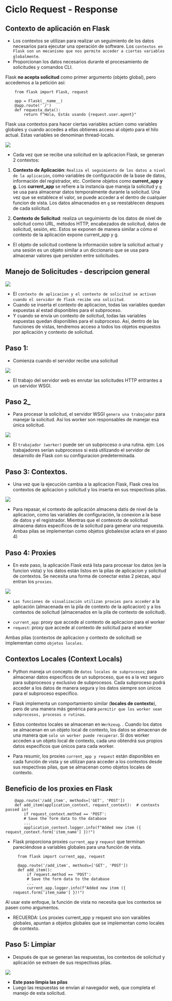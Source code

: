 # Ciclo Request - Response

## Contexto de aplicación en Flask

- Los contextos se utilizan para realizar un seguimiento de los datos necesarios para ejecutar una operación de software. Los `contextos en Flask son un mecanismo que nos permite acceder a ciertas variables globalmente`.
- Proporcionan los datos necesarios durante el procesamiento de solicitudes y comandos CLI.

Flask __no acepta solicitud__ como primer argumento (objeto global), pero accedemos a la petición así:

        from flask import Flask, request

        app = Flask(__name__)
        @app.route('´/')
        def requesta_data():
            return f"Hola, Estás usando {request.user.agent}"

Flask usa contextos para hacer ciertas variables actúen como variables globales y cuando accedes a ellas obtienes acceso al objeto para el hilo actual. Estas variables se denominan thread-locals.

![](https://media.licdn.com/dms/image/C5612AQEzLoL_NayoMg/article-inline_image-shrink_1500_2232/0/1633089725586?e=1677715200&v=beta&t=foQ6FSCZ3Gkgl4NTCSQbo9bf347IWQ9Zokl2XrzGz4A)

- Cada vez que se recibe una solicitud en la aplicacion Flask, se generan 2 contextos:

1. __Contexto de Aplicación__: `Realiza el seguimiento de los datos a nivel de la aplicación`, como variables de configuración de la base de datos, información del registrador, etc.
Contiene objetos como __current_app y g.__ Los __current_app__ se refiere a la instancia que maneja la solicitud y `g` se usa para almacenar datos temporalmente durante la solicitud.
Una vez que se establece el valor, se puede acceder a el dentro de cualquier funcion de vista. Los datos almacenados en `g` se reestablecen despues de cada solicitud.

2. __Contexto de Solicitud__: realiza un seguimiento de los datos de nivel de solicitud como URL, métodos HTTP, encabezados de solicitud, datos de solicitud, sesión, etc.  Estos se exponen de manera similar a cómo el contexto de la aplicación expone current_app y g.
- El objeto de solicitud contiene la información sobre la solicitud actual y una sesión es un objeto similar a un diccionario que se usa para almacenar valores que persisten entre solicitudes.

## Manejo de Solicitudes - descripcion general

![](https://media.licdn.com/dms/image/C5612AQGLiWS5W6gTtQ/article-inline_image-shrink_1500_2232/0/1633091740616?e=1677715200&v=beta&t=2_-F03m9SnvQPmgYOiIIatJunwozoCzKI-gHGAbLu9Y)

- El `contexto de aplicacion y el contexto de solicitud se activan cuando el servidor de flask recibe una solicitud`.
- Cuando se inserta el contexto de aplicacion, todas las variables quedan expuestas al estad disponibles para el subproceso. 
- Y cuando se envía un contexto de solicitud, todas las variables expuestas quedan disponibles para el subproceso.
Así, dentro de las funciones de vistas, tendremos acceso a todos los objetos expuestos por aplicación y contexto de solicitud.

## Paso 1: 
- Comienza cuando el servidor recibe una solicitud

![](https://testdriven.io/static/images/blog/flask/flask-contexts/flask_request_processing_step1.png)

- El trabajo del servidor web es enrutar las solicitudes HTTP entrantes a un servidor  WSGI.

## Paso 2_
- Para procesar la solicitud, el servidor WSGI `genera una trabajador` para manejar la solicitud.
Así los worker son responsables de manejar esa única solicitud.

![](https://testdriven.io/static/images/blog/flask/flask-contexts/flask_request_processing_step2.png)

- El `trabajador (worker)` puede ser un subproceso o una rutina. 
ejm: Los trabajadores serían subprocesos si está utilizando el servidor de desarrollo de Flask con su configuracion predeterminada.


## Paso 3: Contextos.
- Una vez que la ejecución cambia a la aplicacion Flask, Flask crea los contextos de aplicacion y solicitud y los inserta en sus respectivas pilas.

![](https://testdriven.io/static/images/blog/flask/flask-contexts/flask_request_processing_step3.png)

- Para repasar, el contexto de aplicación almacena datis de nivel de la aplicacion, como las variables de configuración, la conexion a la base de datos y el registrador. Mientras que el contexxto de solicitud almacena datos específicos de la solicitud para generar una respuesta.
Ambas pilas se implementan como objetos globales(se aclara en el paso 4) 

## Paso 4:  Proxies
- En este paso, la aplicación Flask está lista para procesar los datos (en la funcion vista) y los datos están listos en la pilas de aplicacion y solicitud de contextos. Se necesita una forma de conectar estas 2 piezas, aquí entran los `proxies`.

![](https://testdriven.io/static/images/blog/flask/flask-contexts/flask_request_processing_step4.png)

- `Las funciones de visualización utilizan proxies para acceder` a la aplicación (almacenada en la pila de contexto de la aplicacion) y a los contextos de solicitud (almacenados en la pila de contexto de solicitud).

* `current_app`: proxy que accede al contexto de aplicacion para el worker
* `request`: proxy que accede al contexto de solicitud para el worker

Ambas pilas (contextos de aplicacion y contexto de solicitud) se implementan como `objetos locales`.

## Contextos Locales (Context Locals)
- Python maneja un concepto de `datos locales de subprocesos`; para almacenar datos especificos de un subproceso, que es a la vez seguro para subprocesos y exclusivo de subprocesos. Cada subproceso podrá acceder a los datos de manera segura y los datos siempre son únicos para el subproceso específico. 

- Flask implementa un comportamiento similar (__locales de contexto__), pero de una manera más genérica para `permitir que los worker sean subprocesos, procesos o rutinas`.
- Estos contextos locales se almacenan en `Werkzeug`.
. Cuando los datos se almacenan en un objeto local de contexto, los datos se almacenan de una manera que `solo un worker puede recuperar`. Si dos worker acceden a un objeto local de contexto, cada uno obtendrá sus propios datos específicos que únicos para cada worker.
 
- Para resumir, los proxies `current_app y request` están disponibles en cada función  de vista y se utilizan para acceder a los contextos desde sus respectivas pilas, que se almacenan como objetos locales de contexto.

## Beneficio de los proxies en Flask

        @app.route('/add_item', methods=['GET', 'POST'])
        def add_item(application_context, request_context):  # contexts passed in!
            if request_context.method == 'POST':
            # Save the form data to the database
            ...
            application_context.logger.info(f"Added new item ({ request_context.form['item_name'] })!")
 
- Flask proporciona proxies `current_app` y `request` que terminan pareciéndose a variables globales para una función de vista.

        from flask import current_app, request

        @app.route('/add_item', methods=['GET', 'POST'])
        def add_item():
            if request.method == 'POST':
            # Save the form data to the database
            ...
            current_app.logger.info(f"Added new item ({ request.form['item_name'] })!")

Al usar este enfoque, la función de vista no necesita que los contextos se pasen como argumentos.
- RECUERDA: Los proxies current_app y request sno son varaibles globales, apuntan a objetos globales que se implementan como locales de contexto.


## Paso 5: Limpiar
- Después de que se generan las respuestas, los contextos de solicitud y aplicación se extraen de sus respectivas pilas.

![](https://testdriven.io/static/images/blog/flask/flask-contexts/flask_request_processing_step5.png)

- __Este paso limpia las pilas__
- Luego las respuestas se envían al navegador web, que completa el manejo de esta solicitud.


